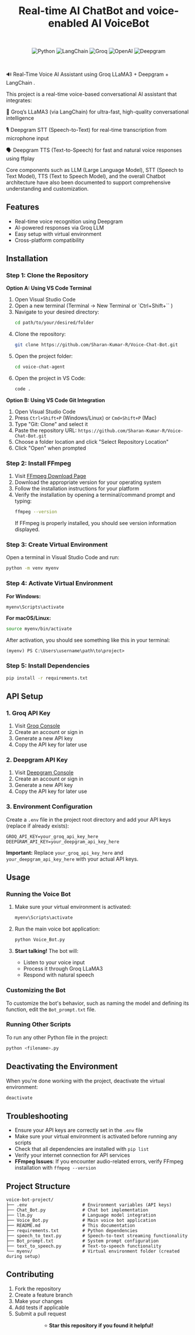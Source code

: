 <h1 align="center">Real-time AI ChatBot and voice-enabled AI VoiceBot</h1>
<br>
<p align="center">
  <img src="https://img.shields.io/badge/python-3670A0?style=for-the-badge&logo=python&logoColor=ffdd54" alt="Python">
  <img src="https://img.shields.io/badge/langchain-1C3C3C?style=for-the-badge&logo=langchain&logoColor=white" alt="LangChain">
  <img src="https://img.shields.io/badge/groq-FF6600?style=for-the-badge&logo=groq&logoColor=white" alt="Groq">
  <img src="https://img.shields.io/badge/OpenAI-412991?style=for-the-badge&logo=openai&logoColor=white" alt="OpenAI">
  <img src="https://img.shields.io/badge/deepgram-13EF93?style=for-the-badge&logo=deepgram&logoColor=black" alt="Deepgram">
</p>
<br>

🔊 Real-Time Voice AI Assistant using Groq LLaMA3 + Deepgram + LangChain .

This project is a real-time voice-based conversational AI assistant that integrates:

   🧠 Groq’s LLaMA3 (via LangChain) for ultra-fast, high-quality conversational intelligence
   
   🎙️ Deepgram STT (Speech-to-Text) for real-time transcription from microphone input
   
   🗣️ Deepgram TTS (Text-to-Speech) for fast and natural voice responses using ffplay
   
Core components such as LLM (Large Language Model), STT (Speech to Text Model), TTS (Text to Speech Model), and the overall Chatbot architecture have also been documented to support comprehensive understanding and customization.

## Features

- Real-time voice recognition using Deepgram
- AI-powered responses via Groq LLM
- Easy setup with virtual environment
- Cross-platform compatibility

## Installation

### Step 1: Clone the Repository

**Option A: Using VS Code Terminal**
1. Open Visual Studio Code
2. Open a new terminal (Terminal → New Terminal or `Ctrl+Shift+`` )
3. Navigate to your desired directory:
   ```bash
   cd path/to/your/desired/folder
   ```
4. Clone the repository:
   ```bash
   git clone https://github.com/Sharan-Kumar-R/Voice-Chat-Bot.git
   ```
5. Open the project folder:
   ```bash
   cd voice-chat-agent
   ```
6. Open the project in VS Code:
   ```bash
   code .
   ```

**Option B: Using VS Code Git Integration**
1. Open Visual Studio Code
2. Press `Ctrl+Shift+P` (Windows/Linux) or `Cmd+Shift+P` (Mac)
3. Type "Git: Clone" and select it
4. Paste the repository URL: `https://github.com/Sharan-Kumar-R/Voice-Chat-Bot.git`
5. Choose a folder location and click "Select Repository Location"
6. Click "Open" when prompted

### Step 2: Install FFmpeg

1. Visit [FFmpeg Download Page](https://www.ffmpeg.org/download.html)
2. Download the appropriate version for your operating system
3. Follow the installation instructions for your platform
4. Verify the installation by opening a terminal/command prompt and typing:
   ```bash
   ffmpeg --version
   ```
   If FFmpeg is properly installed, you should see version information displayed.

### Step 3: Create Virtual Environment

Open a terminal in Visual Studio Code and run:

```bash
python -m venv myenv
```

### Step 4: Activate Virtual Environment

**For Windows:**
```bash
myenv\Scripts\activate
```

**For macOS/Linux:**
```bash
source myenv/bin/activate
```

After activation, you should see something like this in your terminal:
```
(myenv) PS C:\Users\username\path\to\project>
```

### Step 5: Install Dependencies

```bash
pip install -r requirements.txt
```
## API Setup

### 1. Groq API Key

1. Visit [Groq Console](https://console.groq.com/keys)
2. Create an account or sign in
3. Generate a new API key
4. Copy the API key for later use

### 2. Deepgram API Key

1. Visit [Deepgram Console](https://console.deepgram.com/)
2. Create an account or sign in
3. Generate a new API key
4. Copy the API key for later use

### 3. Environment Configuration

Create a `.env` file in the project root directory and add your API keys (replace if already exists):

```env
GROQ_API_KEY=your_groq_api_key_here
DEEPGRAM_API_KEY=your_deepgram_api_key_here
```

**Important:** Replace `your_groq_api_key_here` and `your_deepgram_api_key_here` with your actual API keys.

## Usage

### Running the Voice Bot

1. Make sure your virtual environment is activated:
   ```bash
   myenv\Scripts\activate
   ```

2. Run the main voice bot application:
   ```bash
   python Voice_Bot.py
   ```
3. **Start talking!** The bot will:
   - Listen to your voice input
   - Process it through Groq LLaMA3
   - Respond with natural speech

### Customizing the Bot

To customize the bot's behavior, such as naming the model and defining its function, edit the `Bot_prompt.txt` file.

### Running Other Scripts

To run any other Python file in the project:
```bash
python <filename>.py
```

## Deactivating the Environment

When you're done working with the project, deactivate the virtual environment:

```bash
deactivate
```

## Troubleshooting

- Ensure your API keys are correctly set in the `.env` file
- Make sure your virtual environment is activated before running any scripts
- Check that all dependencies are installed with `pip list`
- Verify your internet connection for API services
- **FFmpeg Issues**: If you encounter audio-related errors, verify FFmpeg installation with `ffmpeg --version`

## Project Structure

```
voice-bot-project/
├── .env                     # Environment variables (API keys)
├── Chat_Bot.py              # Chat bot implementation
├── llm.py                   # Language model integration
├── Voice_Bot.py             # Main voice bot application
├── README.md                # This documentation
├── requirements.txt         # Python dependencies
├── speech_to_text.py        # Speech-to-text streaming functionality
├── Bot_prompt.txt           # System prompt configuration
├── text_to_speech.py        # Text-to-speech functionality
└── myenv/                   # Virtual environment folder (created during setup)
```

## Contributing

1. Fork the repository
2. Create a feature branch
3. Make your changes
4. Add tests if applicable
5. Submit a pull request

<p align="center">
⭐ <strong>Star this repository if you found it helpful!</strong>
</p>
